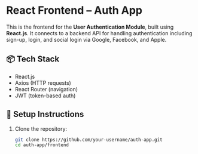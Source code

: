 # React Frontend – Auth App

This is the frontend for the **User Authentication Module**, built using **React.js**. It connects to a backend API for handling authentication including sign-up, login, and social login via Google, Facebook, and Apple.

## 📦 Tech Stack
- React.js
- Axios (HTTP requests)
- React Router (navigation)
- JWT (token-based auth)

## 🔧 Setup Instructions

1. Clone the repository:

   ```bash
   git clone https://github.com/your-username/auth-app.git
   cd auth-app/frontend
